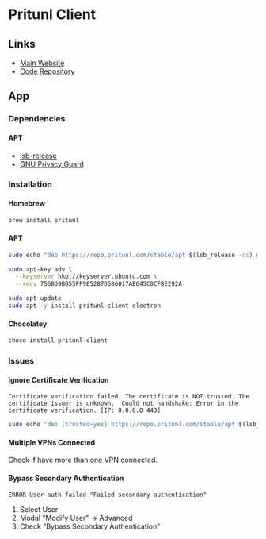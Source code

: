 # Pritunl Client

<!--
https://www.sparklabs.com/viscosity/
https://medium.com/@adrian_cooney/how-to-convert-pritunl-profiles-to-viscosity-for-macos-754bd81a574c
-->

## Links

- [Main Website](https://client.pritunl.com/)
- [Code Repository](https://github.com/pritunl/pritunl-client-electron)

## App

### Dependencies

#### APT

- [lsb-release](/lsb-release.md)
- [GNU Privacy Guard](/gnupg.md)

### Installation

#### Homebrew

```sh
brew install pritunl
```

#### APT

```sh
sudo echo "deb https://repo.pritunl.com/stable/apt $(lsb_release -cs) main" > /etc/apt/sources.list.d/pritunl.list

sudo apt-key adv \
  --keyserver hkp://keyserver.ubuntu.com \
  --recv 7568D9BB55FF9E5287D586017AE645C0CF8E292A

sudo apt update
sudo apt -y install pritunl-client-electron
```

#### Chocolatey

```sh
choco install pritunl-client
```

### Issues

#### Ignore Certificate Verification

```log
Certificate verification failed: The certificate is NOT trusted. The certificate issuer is unknown.  Could not handshake: Error in the certificate verification. [IP: 0.0.0.0 443]
```

```sh
sudo echo "deb [trusted=yes] https://repo.pritunl.com/stable/apt $(lsb_release -cs) main" > /etc/apt/sources.list.d/pritunl.list
```

#### Multiple VPNs Connected

Check if have more than one VPN connected.

#### Bypass Secondary Authentication

```log
ERROR User auth failed "Failed secondary authentication"
```

1. Select User
2. Modal "Modify User" -> Advanced
3. Check "Bypass Secondary Authentication"

<!-- ####

```log
[lively-fields-4480][2021-08-17 12:29:22,440][ERROR] Google auth check error
Traceback (most recent call last):

HttpAccessTokenRefreshError: unauthorized_client: Client is unauthorized to retrieve access tokens using this method, or client not authorized for any of the scopes requested.
```

TODO -->

